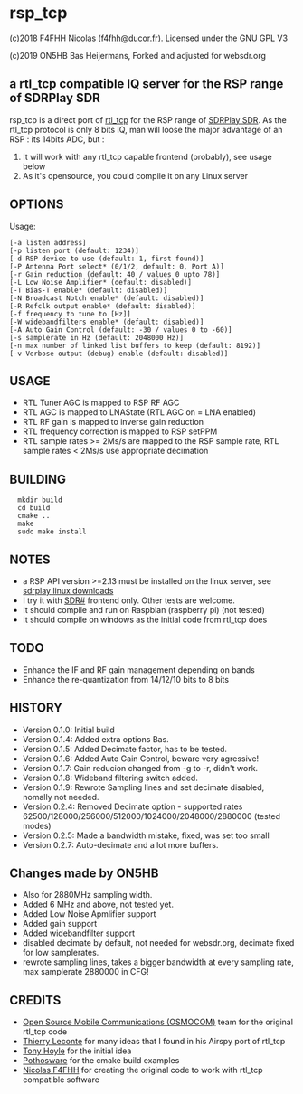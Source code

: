 # rsp_tcp

(c)2018 F4FHH Nicolas (f4fhh@ducor.fr). Licensed under the GNU GPL V3

(c)2019 ON5HB Bas Heijermans, Forked and adjusted for websdr.org

## a rtl_tcp compatible IQ server for the RSP range of SDRPlay SDR

rsp_tcp is a direct port of [rtl_tcp](https://github.com/osmocom/rtl-sdr) for the RSP range of [SDRPlay SDR](https://www.sdrplay.com/).
As the rtl_tcp protocol is only 8 bits IQ, man will loose the major advantage of an RSP : its 14bits ADC, but :

1. It will work with any rtl_tcp capable frontend (probably), see usage below
2. As it's opensource, you could compile it on any Linux server

## OPTIONS
Usage:
	
	[-a listen address]
	[-p listen port (default: 1234)]	
	[-d RSP device to use (default: 1, first found)]
	[-P Antenna Port select* (0/1/2, default: 0, Port A)]
	[-r Gain reduction (default: 40 / values 0 upto 78)]
	[-L Low Noise Amplifier* (default: disabled)]
	[-T Bias-T enable* (default: disabled)]
	[-N Broadcast Notch enable* (default: disabled)]
	[-R Refclk output enable* (default: disabled)]
	[-f frequency to tune to [Hz]]
	[-W widebandfilters enable* (default: disabled)]
	[-A Auto Gain Control (default: -30 / values 0 to -60)]
	[-s samplerate in Hz (default: 2048000 Hz)]
	[-n max number of linked list buffers to keep (default: 8192)]
	[-v Verbose output (debug) enable (default: disabled)]

## USAGE
 - RTL Tuner AGC is mapped to RSP RF AGC
 - RTL AGC is mapped to LNAState (RTL AGC on = LNA enabled)
 - RTL RF gain is mapped to inverse gain reduction
 - RTL frequency correction is mapped to RSP setPPM
 - RTL sample rates >= 2Ms/s are mapped to the RSP sample rate, RTL sample rates < 2Ms/s use appropriate decimation

## BUILDING
```
  mkdir build
  cd build
  cmake ..
  make
  sudo make install
```
## NOTES
 - a RSP API version >=2.13 must be installed on the linux server, see [sdrplay linux downloads](https://www.sdrplay.com/downloads/)
 - I try it with [SDR#](https://airspy.com/download/) frontend only. Other tests are welcome.
 - It should compile and run on Raspbian (raspberry pi) (not tested)
 - It should compile on windows as the initial code from rtl_tcp does

## TODO
 - Enhance the IF and RF gain management depending on bands
 - Enhance the re-quantization from 14/12/10 bits to 8 bits

## HISTORY
 - Version 0.1.0: Initial build
 - Version 0.1.4: Added extra options Bas.
 - Version 0.1.5: Added Decimate factor, has to be tested.
 - Version 0.1.6: Added Auto Gain Control, beware very agressive!
 - Version 0.1.7: Gain reducion changed from -g to -r, didn't work.
 - Version 0.1.8: Wideband filtering switch added. 
 - Version 0.1.9: Rewrote Sampling lines and set decimate disabled, nomally not needed.
 - Version 0.2.4: Removed Decimate option - supported rates 62500/128000/256000/512000/1024000/2048000/2880000 (tested modes)
 - Version 0.2.5: Made a bandwidth mistake, fixed, was set too small
 - Version 0.2.7: Auto-decimate and a lot more buffers.

## Changes made by ON5HB
 - Also for 2880MHz sampling width.
 - Added 6 MHz and above, not tested yet.
 - Added Low Noise Apmlifier support
 - Added gain support
 - Added widebandfilter support
 - disabled decimate by default, not needed for websdr.org, decimate fixed for low samplerates.
 - rewrote sampling lines, takes a bigger bandwidth at every sampling rate, max samplerate 2880000 in CFG!

## CREDITS
 - [Open Source Mobile Communications (OSMOCOM)](https://github.com/osmocom/rtl-sdr.git) team for the original rtl_tcp code
 - [Thierry Leconte](https://github.com/TLeconte/airspy_tcp.git) for many ideas that I found in his Airspy port of rtl_tcp
 - [Tony Hoyle](https://github.com/TonyHoyle/sdrplay.git) for the initial idea
 - [Pothosware](https://github.com/pothosware) for the cmake build examples
 - [Nicolas F4FHH](https://github.com/f4fhh) for creating the original code to work with rtl_tcp compatible software
